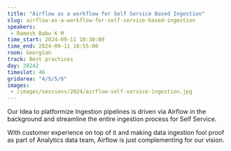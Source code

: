 ```yaml
---
title: "Airflow as a workflow for Self Service Based Ingestion"
slug: airflow-as-a-workflow-for-self-service-based-ingestion
speakers:
 - Ramesh Babu K M
time_start: 2024-09-11 10:30:00
time_end: 2024-09-11 10:55:00
room: Georgian
track: Best practices
day: 20242
timeslot: 46
gridarea: "4/5/5/6"
images: 
 - /images/sessions/2024/airflow-self-service-ingestion.jpg
---
```


Our Idea to platformize Ingestion pipelines is driven via Airflow in the background and streamline the entire ingestion process for Self Service.
 
 With customer experience on top of it and making data ingestion fool proof as part of Analytics data team, Airflow is just complementing for our vision.